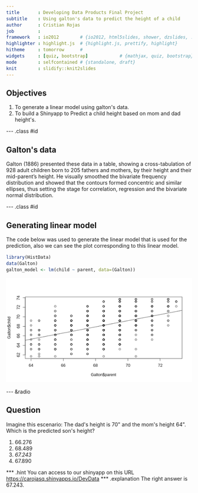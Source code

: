 ```yaml
---
title       : Developing Data Products Final Project
subtitle    : Using galton's data to predict the height of a child
author      : Cristian Rojas
job         : 
framework   : io2012        # {io2012, html5slides, shower, dzslides, ...}
highlighter : highlight.js  # {highlight.js, prettify, highlight}
hitheme     : tomorrow      # 
widgets     : [quiz, bootstrap]            # {mathjax, quiz, bootstrap}
mode        : selfcontained # {standalone, draft}
knit        : slidify::knit2slides
---
```


## Objectives 

1. To generate a linear model using galton's data.
2. To build a Shinyapp to Predict a child height based on mom and dad height's.

--- .class #id 

## Galton's data
Galton (1886) presented these data in a table, showing a cross-tabulation of 928 adult children born to 205 fathers and mothers, by their height and their mid-parent’s height. He visually smoothed the bivariate frequency distribution and showed that the contours formed concentric and similar ellipses, thus setting the stage for correlation, regression and the bivariate normal distribution.

--- .class #id 

## Generating linear model

The code below was used to generate the linear model that is used for the prediction, also we can see the plot corresponding to this linear model.

```r
library(HistData)
data(Galton)
galton_model <- lm(child ~ parent, data=(Galton))
```
![plot of chunk unnamed-chunk-2](assets/fig/unnamed-chunk-2-1.png) 

--- &radio

## Question

Imagine this escenario: The dad's height is 70" and the mom's height 64". Which is the predicted son's height?

1. 66.276
2. 68.489
3. _67.243_
4. 67.890

*** .hint 
You can access to our shinyapp on this URL https://carojasq.shinyapps.io/DevData
*** .explanation 
The right  answer is 67.243.

